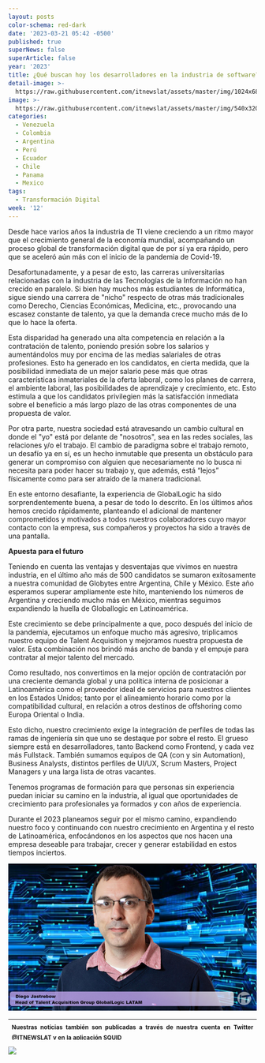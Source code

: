 ```yaml
---
layout: posts
color-schema: red-dark
date: '2023-03-21 05:42 -0500'
published: true
superNews: false
superArticle: false
year: '2023'
title: ¿Qué buscan hoy los desarrolladores en la industria de software?
detail-image: >-
  https://raw.githubusercontent.com/itnewslat/assets/master/img/1024x680/Diego-Jastrebow-g.jpg
image: >-
  https://raw.githubusercontent.com/itnewslat/assets/master/img/540x320/Diego-Jastrebow-p.jpg
categories:
  - Venezuela
  - Colombia
  - Argentina
  - Perú
  - Ecuador
  - Chile
  - Panama
  - Mexico
tags:
  - Transformación Digital
week: '12'
---
```

Desde hace varios años la industria de TI viene creciendo a un ritmo mayor que el crecimiento general de la economía mundial, acompañando un proceso global de transformación digital que de por sí ya era rápido, pero que se aceleró aún más con el inicio de la pandemia de Covid-19.
 
Desafortunadamente, y a pesar de esto, las carreras universitarias relacionadas con la industria de las Tecnologías de la Información no han crecido en paralelo. Si bien hay muchos más estudiantes de Informática, sigue siendo una carrera de "nicho" respecto de otras más tradicionales como Derecho, Ciencias Económicas, Medicina, etc., provocando una escasez constante de talento, ya que la demanda crece mucho más de lo que lo hace la oferta.
 
Esta disparidad ha generado una alta competencia en relación a la contratación de talento, poniendo presión sobre los salarios y aumentándolos muy por encima de las medias salariales de otras profesiones. Esto ha generado en los candidatos, en cierta medida, que la posibilidad inmediata de un mejor salario pese más que otras características inmateriales de la oferta laboral, como los planes de carrera, el ambiente laboral, las posibilidades de aprendizaje y crecimiento, etc. Esto estimula a que los candidatos privilegien más la satisfacción inmediata sobre el beneficio a más largo plazo de las otras componentes de una propuesta de valor.
 
Por otra parte, nuestra sociedad está atravesando un cambio cultural en donde  el "yo" está por delante de "nosotros", sea en las redes sociales, las relaciones y/o el trabajo. El cambio de paradigma sobre el trabajo remoto, un desafío ya en sí, es un hecho inmutable que presenta un obstáculo para generar un compromiso con alguien que necesariamente no lo busca ni necesita para poder hacer su trabajo y, que además, está “lejos” físicamente como para ser atraído de la manera tradicional.
 
En este entorno desafiante, la experiencia de GlobalLogic ha sido sorprendentemente buena, a pesar de todo lo descrito. En los últimos años hemos crecido rápidamente, planteando el adicional de mantener comprometidos y motivados a todos nuestros colaboradores cuyo mayor contacto con la empresa, sus compañeros y proyectos ha sido a través de una pantalla.
 
**Apuesta para el futuro**

Teniendo en cuenta las ventajas y desventajas que vivimos en nuestra industria, en el último año más de 500 candidatos se sumaron exitosamente a nuestra comunidad de Globytes entre Argentina, Chile y México. Este año esperamos superar ampliamente este hito,  manteniendo los números de Argentina y creciendo mucho más en México, mientras seguimos expandiendo la huella de Globallogic en Latinoamérica.

Este crecimiento se debe principalmente a que, poco después del inicio de la pandemia, ejecutamos un enfoque mucho más agresivo, triplicamos nuestro equipo de Talent Acquisition y mejoramos nuestra propuesta de valor. Esta combinación nos brindó más ancho de banda y el empuje para contratar al mejor talento del mercado.

Como resultado, nos convertimos en la mejor opción de contratación por una creciente demanda global y una política interna de posicionar a Latinoamérica como el proveedor ideal de servicios para nuestros clientes en los Estados Unidos; tanto por el alineamiento horario como por la compatibilidad cultural, en relación a otros destinos de offshoring como Europa Oriental o India.

Esto dicho, nuestro crecimiento exige la integración de perfiles de todas las ramas de ingeniería sin que uno se destaque por sobre el resto. El grueso siempre está en desarrolladores, tanto Backend como Frontend, y cada vez más Fullstack. También sumamos equipos de QA (con y sin Automation), Business Analysts, distintos perfiles de UI/UX, Scrum Masters, Project Managers y una larga lista de otras vacantes.

Tenemos programas de formación para que personas sin experiencia puedan iniciar su camino en la industria, al igual que oportunidades de crecimiento para profesionales ya formados y con años de experiencia.

Durante el 2023 planeamos seguir por el mismo camino, expandiendo nuestro foco y continuando con nuestro crecimiento en Argentina y el resto de Latinoamérica, enfocándonos en los aspectos que nos hacen una empresa deseable para trabajar, crecer y generar estabilidad en estos tiempos inciertos. 

![](https://raw.githubusercontent.com/itnewslat/assets/master/img/540x320/Diego-Jastrebow-p.jpg)

<table style="height: 42px;" width="569">
<tbody>
<tr>
<td style="text-align: justify;"><sub><strong>Nuestras noticias también son publicadas a través de nuestra cuenta en Twitter <a href="https://twitter.com/itnewslat?lang=es">@ITNEWSLAT</a> y en la aplicación <a href="https://squidapp.co/en/">SQUID</a></strong></sub></td>
</tr>
</tbody>
</table>
<img src="https://tracker.metricool.com/c3po.jpg?hash=56f88a41e39ab42c063cc51676587a04"/>
